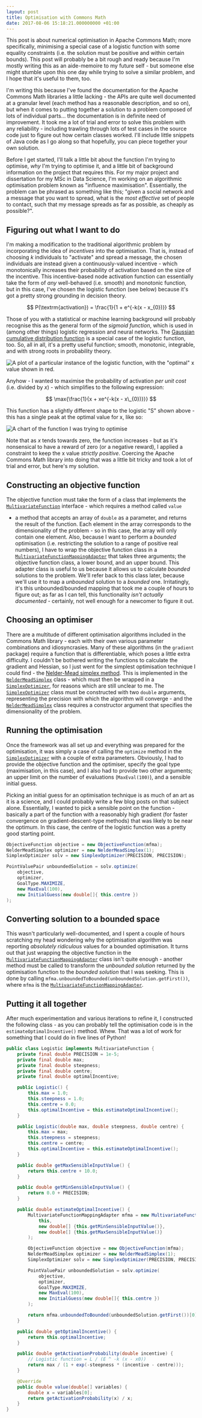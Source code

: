 ```yaml
---
layout: post
title: Optimisation with Commons Math
date: 2017-08-06 15:18:21.000000000 +01:00
---
```


This post is about numerical optimisation in Apache Commons Math; more
specifically, minimising a special case of a logistic function with some
equality constraints (i.e. the solution must be positive and within certain
bounds). This post will probably be a bit rough and ready because I'm mostly
writing this as an aide-memoire to my future self - but someone else might
stumble upon this one day while trying to solve a similar problem, and I hope
that it's useful to them, too.

I'm writing this because I've found the documentation for the Apache Commons
Math libraries a little lacking - the APIs are quite well documented at a
granular level (each method has a reasonable description, and so on), but when
it comes to putting together a solution to a problem composed of lots of
individual parts... the documentation is in definite need of improvement. It
took me a lot of trial and error to solve this problem with any reliability -
including trawling through lots of test cases in the source code just to figure
out how certain classes worked. I'll include little snippets of Java code as I
go along so that hopefully, you can piece together your own solution.

Before I get started, I'll talk a little bit about the function I'm trying to
optimise, *why* I'm trying to optimise it, and a little bit of background
information on the project that requires this. For my major project and
dissertation for my MSc in Data Science, I'm working on an algorithmic
optimisation problem known as "influence maximisation". Essentially, the
problem can be phrased as something like this; "given a social network and a
message that you want to spread, what is the *most effective* set of people to
contact, such that my message spreads as far as possible, as cheaply as
possible?".

## Figuring out what I want to do

I'm making a modification to the traditional algorithmic problem by
incorporating the idea of *incentives* into the optimisation. That is, instead
of choosing *k* individuals to "activate" and spread a message, the chosen
individuals are instead given a continuously-valued incentive - which
monotonically increases their probability of activation based on the size of
the incentive. This incentive-based node activation function can essentially
take the form of *any* well-behaved (i.e. smooth) and monotonic function, but
in this case, I've chosen the logistic function (see below) because it's got a
pretty strong grounding in decision theory.

$$
P(\textrm{activation}) = \frac{1}{1 + e^{-k(x - x_{0})}}
$$

Those of you with a statistical or machine learning background will probably
recognise this as the general form of the *sigmoid function*, which is used in
(among other things) logistic regression and neural networks. The [Gaussian
cumulative distribution
function](https://en.wikipedia.org/wiki/Normal_distribution#Cumulative_distribution_function)
is a special case of the logistic function, too. So, all in all, it's a pretty
useful function; smooth, monotonic, integrable, and with strong roots in
probability theory.

![A plot of a particular instance of the logistic function, with the "optimal" x value shown in red.](/images/logistic.png)

Anyhow - I wanted to maximise the probability of activation *per unit cost* (i.e. divided by *x*) - which simplifies to the following expression:

$$
\max{\frac{1}{x + xe^{-k(x - x\_{0})}}}
$$

This function has a slightly different shape to the logistic "S" shown above -
this has a single peak at the optimal value for x, like so:

![A chart of the function I was trying to optimise](/images/logistic-over-x.png)

Note that as *x* tends towards zero, the function increases - but as it's
nonsensical to have a reward of zero (or a negative reward), I applied a
constraint to keep the x value *strictly positive*. Coercing the Apache Commons
Math library into doing that was a little bit tricky and took a lot of trial
and error, but here's my solution.

## Constructing an objective function

The objective function must take the form of a class that implements the
[`MultivariateFunction`][4] interface - which requires a method called `value`
- a method that accepts an array of `double` as a parameter, and returns the
result of the function. Each element in the array corresponds to the
dimensionality of the problem - so in this case, the array will only contain
one element. Also, because I want to perform a *bounded* optimisation (i.e.
restricting the solution to a range of positive real numbers), I have to wrap
the objective function class in a [`MultivariateFunctionMappingAdapter`][5]
that takes three arguments; the objective function class, a lower bound, and an
upper bound. This adapter class is useful to us because it allows us to
calculate *bounded* solutions to the problem. We'll refer back to this class
later, because we'll use it to map a *unbounded* solution to a *bounded* one.
Irritatingly, it's this unbounded/bounded mapping that took me a couple of
hours to figure out; as far as I can tell, this functionality *isn't actually
documented* - certainly, not well enough for a newcomer to figure it out.


## Choosing an optimiser

There are a multitude of different optimisation algorithms included in the
Commons Math library - each with their own various parameter combinations and
idiosyncrasies. Many of these algorithms (in the `gradient` package) require a
function that is differentiable, which poses a little extra difficulty. I
couldn't be bothered writing the functions to calculate the gradient and
Hessian, so I just went for the simplest optimisation technique I could find -
the [Nelder-Mead simplex method][1]. This is implemented in the
[`NelderMeadSimplex`][2] class - which must then be wrapped in a
[`SimplexOptimizer`][3], for reasons which are still unclear to me. The
[`SimplexOptimizer`][3] class must be constructed with two `double` arguments,
representing the precision with which the algorithm will converge - and the
[`NelderMeadSimplex`][2] class requires a constructor argument that specifies
the dimensionality of the problem.

## Running the optimisation

Once the framework was all set up and everything was prepared for the
optimisation, it was simply a case of calling the `optimize` method in the
[`SimplexOptimizer`][3] with a couple of extra parameters. Obviously, I had to
provide the objective function and the optimiser, specify the goal type
(maximisation, in this case), and I also had to provide two other arguments; an
upper limit on the number of evaluations (`MaxEval(100)`), and a sensible
initial guess.

Picking an initial guess for an optimisation technique is as much of an art as
it is a science, and I could probably write a few blog posts on that subject
alone. Essentially, I wanted to pick a sensible point on the function -
basically a part of the function with a reasonably high gradient (for faster
convergence on gradient-descent-type methods) that was likely to be near the
optimum. In this case, the centre of the logistic function was a pretty good
starting point.

```java
ObjectiveFunction objective = new ObjectiveFunction(mfma);
NelderMeadSimplex optimizer = new NelderMeadSimplex(1);
SimplexOptimizer solv = new SimplexOptimizer(PRECISION, PRECISION);

PointValuePair unboundedSolution = solv.optimize(
	objective,
	optimizer,
	GoalType.MAXIMIZE,
	new MaxEval(100),
	new InitialGuess(new double[]{ this.centre })
);
```

## Converting solution to a bounded space

This wasn't particularly well-documented, and I spent a couple of hours
scratching my head wondering why the optimisation algorithm was reporting
*absolutely ridiculous* values for a bounded optimisation. It turns out that
just wrapping the objective function in the
[`MultivariateFunctionMappingAdapter`][5] class isn't quite enough - another
method must be called to transform the *unbounded solution* returned by the
optimisation function to the *bounded solution* that I was seeking. This is
done by calling `mfma.unboundedToBounded(unboundedSolution.getFirst())`, where
`mfma` is the [`MultivariateFunctionMappingAdapter`][5].

## Putting it all together

After much experimentation and various iterations to refine it, I constructed
the following class - as you can probably tell the optimisation code is in the
`estimateOptimalIncentive()` method. Whew. That was a lot of work for something
that I could do in five lines of Python!

```java
public class Logistic implements MultivariateFunction {
	private final double PRECISION = 1e-5;
	private final double max;
	private final double steepness;
	private final double centre;
	private final double optimalIncentive;

	public Logistic() {
		this.max = 1.0;
		this.steepness = 1.0;
		this.centre = 0.0;
		this.optimalIncentive = this.estimateOptimalIncentive();
	}

	public Logistic(double max, double steepness, double centre) {
		this.max = max;
		this.steepness = steepness;
		this.centre = centre;
		this.optimalIncentive = this.estimateOptimalIncentive();
	}

	public double getMaxSensibleInputValue() {
		return this.centre + 10.0;
	}

	public double getMinSensibleInputValue() {
		return 0.0 + PRECISION;
	}

	public double estimateOptimalIncentive() {
		MultivariateFunctionMappingAdapter mfma = new MultivariateFunctionMappingAdapter(
			this,
			new double[] {this.getMinSensibleInputValue()},
			new double[] {this.getMaxSensibleInputValue()}
		);

		ObjectiveFunction objective = new ObjectiveFunction(mfma);
		NelderMeadSimplex optimizer = new NelderMeadSimplex(1);
		SimplexOptimizer solv = new SimplexOptimizer(PRECISION, PRECISION);

		PointValuePair unboundedSolution = solv.optimize(
			objective,
			optimizer,
			GoalType.MAXIMIZE,
			new MaxEval(100),
			new InitialGuess(new double[]{ this.centre })
		);

		return mfma.unboundedToBounded(unboundedSolution.getFirst())[0];
	}

	public double getOptimalIncentive() {
		return this.optimalIncentive;
	}

	public double getActivationProbability(double incentive) {
		// Logistic function = L / (E ^ -k (x - x0))
		return max / (1 + exp(-steepness * (incentive - centre)));
	}

	@Override
	public double value(double[] variables) {
		double x = variables[0];
		return getActivationProbability(x) / x;
	}
}
```

[1]: https://en.wikipedia.org/wiki/Nelder%E2%80%93Mead_method
[2]: https://github.com/apache/commons-math/blob/master/src/main/java/org/apache/commons/math4/optim/nonlinear/scalar/noderiv/NelderMeadSimplex.java
[3]: https://github.com/apache/commons-math/blob/master/src/main/java/org/apache/commons/math4/optim/linear/SimplexSolver.java
[4]: https://github.com/apache/commons-math/blob/master/src/main/java/org/apache/commons/math4/analysis/MultivariateFunction.java
[5]: https://github.com/apache/commons-math/blob/master/src/main/java/org/apache/commons/math4/optim/nonlinear/scalar/MultivariateFunctionMappingAdapter.java
